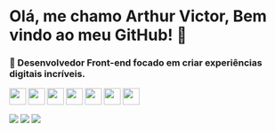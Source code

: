 # Olá, me chamo Arthur Victor, Bem vindo ao meu GitHub! 👋
### 🚀 Desenvolvedor Front-end focado em criar experiências digitais incríveis.
   <img src="https://cdn.jsdelivr.net/gh/devicons/devicon/icons/html5/html5-original.svg" width="30" height="30" />      <img src="https://cdn.jsdelivr.net/gh/devicons/devicon/icons/css3/css3-original.svg" width="30" height="30" />      <img src="https://cdn.jsdelivr.net/gh/devicons/devicon/icons/javascript/javascript-original.svg" width="30" height="30"/>      <img src="https://cdn.jsdelivr.net/gh/devicons/devicon/icons/typescript/typescript-original.svg" width="30" height="30" />      <img src="https://cdn.jsdelivr.net/gh/devicons/devicon/icons/react/react-original.svg" width="30" height="30" />      <img src="https://cdn.jsdelivr.net/gh/devicons/devicon/icons/bootstrap/bootstrap-original.svg" width="30" height="30" />      <img src="https://cdn.jsdelivr.net/gh/devicons/devicon/icons/angularjs/angularjs-original.svg" width="30" height="30" />
<br>
<div>
<a href="https://instagram.com/arthurvictorsa" target="_blank"><img loading="lazy" src="https://img.shields.io/badge/-Instagram-%23E4405F?style=for-the-badge&logo=instagram&logoColor=white" target="_blank"></a>
<a href = "mailto:arthurvicttorpe@gmail.com"><img loading="lazy" src="https://img.shields.io/badge/Gmail-D14836?style=for-the-badge&logo=gmail&logoColor=white" target="_blank"></a>
<a href="https://www.linkedin.com/in/arthurvictorsa" target="_blank"><img loading="lazy" src="https://img.shields.io/badge/-LinkedIn-%230077B5?style=for-the-badge&logo=linkedin&logoColor=white" target="_blank"></a>   
</div>
